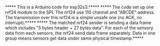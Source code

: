 ***** This is a Arduino code for esp32s3.*****
***** The code set up one nrf24 module to the SPI. The nrf24 use 110 channel and "ABCDE" address. The transmission over this nrf24 is a simple unsafe one (no ACK, no interrupt).*****
***** The matched nrf24 sender is sending a data frame which includes "5 bytes header + 27 bytes data". For each of the sensory data from each sensors, the nrf24 send data frame separately. 
      Data in one group means sensors get data under same physical timestamp.*****
